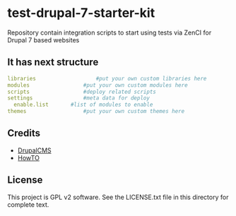 # test-drupal-7-starter-kit
Repository contain integration scripts to start using tests via ZenCI for Drupal 7 based websites

It has next structure
-------
```yaml
libraries					#put your own custom libraries here
modules					#put your own custom modules here
scripts					#deploy related scripts
settings				#meta data for deploy
  enable.list		#list of modules to enable
themes					#put your own custom themes here
```


Credits
-------

- [DrupalCMS](https://drupal.org)
- [HowTO](http://docs.zen.ci/tests/drupal-7x-tests)


License
-------

This project is GPL v2 software. See the LICENSE.txt file in this directory for
complete text.
